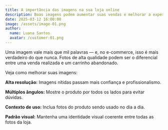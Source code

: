 ```yaml
---
title: A importância das imagens na sua loja online
description: Boas imagens podem aumentar suas vendas e melhorar a experiência de navegação dos seus clientes.
date: 2025-03-12 16:00:00
image: /assets/image-01.png
author:
  name: Luana Santos
  avatar: /customer-01.png
---
```


Uma imagem vale mais que mil palavras — e, no e-commerce, isso é mais verdadeiro do que nunca. Fotos de alta qualidade podem ser o diferencial entre uma venda realizada e um carrinho abandonado.

Veja como melhorar suas imagens:

**Alta resolução:** Imagens nítidas passam mais confiança e profissionalismo.

**Múltiplos ângulos:** Mostre o produto por todos os lados para evitar dúvidas.

**Contexto de uso:** Inclua fotos do produto sendo usado no dia a dia.

**Padrão visual:** Mantenha uma identidade visual coerente entre todas as fotos da loja.
